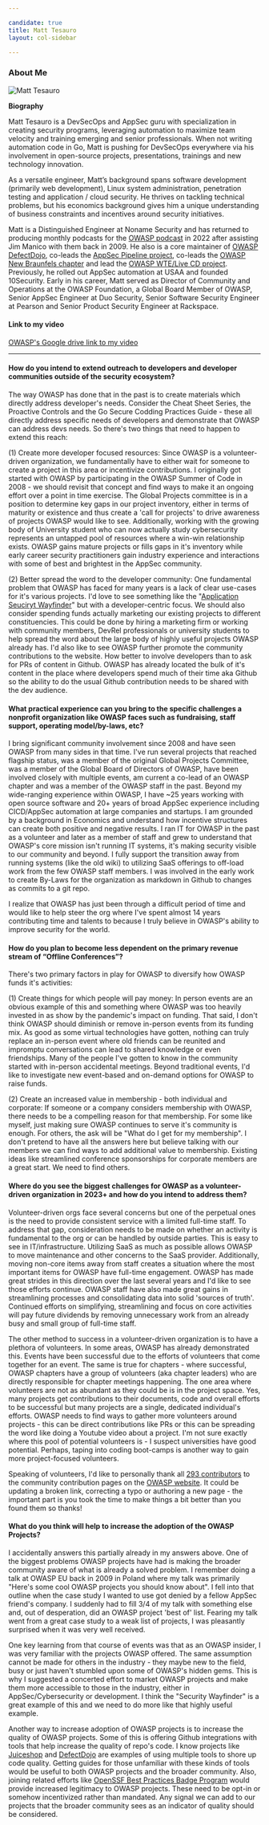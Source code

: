 ```yaml
---

candidate: true
title: Matt Tesauro
layout: col-sidebar

---
```


### About Me
![Matt Tesauro](/assets/images/matt_tesauro_photo.png)

**Biography**

Matt Tesauro is a DevSecOps and AppSec guru with specialization in creating security programs, leveraging automation to maximize team velocity and training emerging and senior professionals. When not writing automation code in Go, Matt is pushing for DevSecOps everywhere via his involvement in open-source projects, presentations, trainings and new technology innovation.

As a versatile engineer, Matt’s background spans software development (primarily web development), Linux system administration, penetration testing and application / cloud security. He thrives on tackling technical problems, but his economics background gives him a unique understanding of business constraints and incentives around security initiatives.

Matt is a Distinguished Engineer at Noname Security and has returned to producing monthly podcasts for the [OWASP podcast](https://soundcloud.com/owasp-podcast) in 2022 after assisting Jim Manico with them back in 2009. He also is a core maintainer of [OWASP DefectDojo](https://www.defectdojo.org/), co-leads the [AppSec Pipeline project](https://owasp.org/www-project-appsec-pipeline/), co-leads the [OWASP New Braunfels chapter](https://owasp.org/www-chapter-new-braunfels/) and lead the [OWASP WTE/Live CD project](https://owasp.org/www-project-web-testing-environment/). Previously, he rolled out AppSec automation at USAA and founded 10Security. Early in his career, Matt served as Director of Community and Operations at the OWASP Foundation, a Global Board Member of OWASP, Senior AppSec Engineer at Duo Security, Senior Software Security Engineer at Pearson and Senior Product Security Engineer at Rackspace.


#### Link to my video

[OWASP's Google drive link to my video](https://drive.google.com/drive/folders/1AFHAlKLXajAkNZN_nO7eYCURoTJl5YO5?usp=sharing)

--- 

#### How do you intend to extend outreach to developers and developer communities outside of the security ecosystem?

The way OWASP has done that in the past is to create materials which directly address developer's needs. Consider the Cheat Sheet Series, the Proactive Controls and the Go Secure Codding Practices Guide - these all directly address specific needs of developers and demonstrate that OWASP can address devs needs. So there's two things that need to happen to extend this reach:

(1) Create more developer focused resources: Since OWASP is a volunteer-driven organization, we fundamentally have to either wait for someone to create a project in this area or incentivize contributions. I originally got started with OWASP by participating in the OWASP Summer of Code in 2008 - we should revisit that concept and find ways to make it an ongoing effort over a point in time exercise. The Global Projects committee is in a position to determine key gaps in our project inventory, either in terms of maturity or existence and thus create a 'call for projects' to drive awareness of projects OWASP would like to see.  Additionally, working with the growing body of University student who can now actually study cybersecurity represents an untapped pool of resources where a win-win relationship exists.  OWASP gains mature projects or fills gaps in it's inventory while early career security practitioners gain industry experience and interactions with some of best and brightest in the AppSec community.

(2) Better spread the word to the developer community: One fundamental problem that OWASP has faced for many years is a lack of clear use-cases for it's various projects.  I'd love to see something like the "[Application Seuciryt Wayfinder](https://owasp.org/projects/)" but with a developer-centric focus. We should also consider spending funds actually marketing our existing projects to different constituencies. This could be done by hiring a marketing firm or working with community members, DevRel professionals or university students to help spread the word about the large body of highly useful projects OWASP already has.  I'd also like to see OWASP further promote the community contributions to the website. How better to involve developers than to ask for PRs of content in Github. OWASP has already located the bulk of it's content in the place where developers spend much of their time aka Github so the ability to do the usual Github contribution needs to be shared with the dev audience.

#### What practical experience can you bring to the specific challenges a nonprofit organization like OWASP faces such as fundraising, staff support, operating model/by-laws, etc?

I bring significant community involvement since 2008 and have seen OWASP from many sides in that time. I've run several projects that reached flagship status, was a member of the original Global Projects Committee, was a member of the Global Board of Directors of OWASP, have been involved closely with multiple events, am current a co-lead of an OWASP chapter and was a member of the OWASP staff in the past.  Beyond my wide-ranging experience within OWASP, I have ~25 years working with open source software and 20+ years of broad AppSec experience including CICD/AppSec automation at large companies and startups. I am grounded by a background in Economics and understand how incentive structures can create both positive and negative results. I ran IT for OWASP in the past as a volunteer and later as a member of staff and grew to understand that OWASP's core mission isn't running IT systems, it's making security visible to our community and beyond. I fully support the transition away from running systems (like the old wiki) to utilizing SaaS offerings to off-load work from the few OWASP staff members. I was involved in the early work to create By-Laws for the organization as markdown in Github to changes as commits to a git repo.

I realize that OWASP has just been through a difficult period of time and would like to help steer the org where I've spent almost 14 years contributing time and talents to because I truly believe in OWASP's ability to improve security for the world.

#### How do you plan to become less dependent on the primary revenue stream of “Offline Conferences”?

There's two primary factors in play for OWASP to diversify how OWASP funds it's activities:

(1) Create things for which people will pay money: In person events are an obvious example of this and something where OWASP was too heavily invested in as show by the pandemic's impact on funding. That said, I don't think OWASP should diminish or remove in-person events from its funding mix. As good as some virtual technologies have gotten, nothing can truly replace an in-person event where old friends can be reunited and impromptu conversations can lead to shared knowledge or even friendships. Many of the people I've gotten to know in the community started with in-person accidental meetings. Beyond traditional events, I'd like to investigate new event-based and on-demand options for OWASP to raise funds.

(2) Create an increased value in membership - both individual and corporate: If someone or a company considers membership with OWASP, there needs to be a compelling reason for that membership. For some like myself, just making sure OWASP continues to serve it's community is enough.  For others, the ask will be "What do I get for my membership". I don't pretend to have all the answers here but believe talking with our members we can find ways to add additional value to membership. Existing ideas like streamlined conference sponsorships for corporate members are a great start.  We need to find others.

#### Where do you see the biggest challenges for OWASP as a volunteer-driven organization in 2023+ and how do you intend to address them?

Volunteer-driven orgs face several concerns but one of the perpetual ones is the need to provide consistent service with a limited full-time staff. To address that gap, consideration needs to be made on whether an activity is fundamental to the org or can be handled by outside parties. This is easy to see in IT/infrastructure. Utilizing SaaS as much as possible allows OWASP to move maintenance and other concerns to the SaaS provider. Additionally, moving non-core items away from staff creates a situation where the most important items for OWASP have full-time engagement. OWASP has made great strides in this direction over the last several years and I'd like to see those efforts continue. OWASP staff have also made great gains in streamlining processes and consolidating data into solid 'sources of truth'. Continued efforts on simplifying, streamlining and focus on core activities will pay future dividends by removing unnecessary work from an already busy and small group of full-time staff.

The other method to success in a volunteer-driven organization is to have a plethora of volunteers. In some areas, OWASP has already demonstrated this. Events have been successful due to the efforts of volunteers that come together for an event. The same is true for chapters - where successful, OWASP chapters have a group of volunteers (aka chapter leaders) who are directly responsible for chapter meetings happening. The one area where volunteers are not as abundant as they could be is in the project space. Yes, many projects get contributions to their documents, code and overall efforts to be successful but many projects are a single, dedicated individual's efforts. OWASP needs to find ways to gather more volunteers around projects - this can be direct contributions like PRs or this can be spreading the word like doing a Youtube video about a project. I'm not sure exactly where this pool of potential volunteers is - I suspect universities have good potential.  Perhaps, taping into coding boot-camps is another way to gain more project-focused volunteers.

Speaking of volunteers, I'd like to personally thank all [293 contributors](https://github.com/OWASP/www-community/graphs/contributors) to the community contribution pages on the [OWASP website](https://owasp.org/www-community/). It could be updating a broken link, correcting a typo or authoring a new page - the important part is you took the time to make things a bit better than you found them so thanks!

#### What do you think will help to increase the adoption of the OWASP Projects?

I accidentally answers this partially already in my answers above. One of the biggest problems OWASP projects have had is making the broader community aware of what is already a solved problem. I remember doing a talk at OWASP EU back in 2009 in Poland where my talk was primarily "Here's some cool OWASP projects you should know about". I fell into that outline when the case study I wanted to use got denied by a fellow AppSec friend's company.  I suddenly had to fill 3/4 of my talk with something else and, out of desperation, did an OWASP project 'best of' list.  Fearing my talk went from a great case study to a weak list of projects, I was pleasantly surprised when it was very well received.

One key learning from that course of events was that as an OWASP insider, I was very familiar with the projects OWASP offered. The same assumption cannot be made for others in the industry - they maybe new to the field, busy or just haven't stumbled upon some of OWASP's hidden gems. This is why I suggested a concerted effort to market OWASP projects and make them more accessible to those in the industry, either in AppSec/Cybersecurity or development. I think the "Security Wayfinder" is a great example of this and we need to do more like that highly useful example.

Another way to increase adoption of OWASP projects is to increase the quality of OWASP projects. Some of this is offering Github integrations with tools that help increase the quality of repo's code.  I know projects like [Juiceshop](https://github.com/juice-shop/juice-shop/actions) and [DefectDojo](https://github.com/DefectDojo/django-DefectDojo/actions) are examples of using multiple tools to shore up code quality. Getting guides for those unfamiliar with these kinds of tools would be useful to both OWASP projects and the broader community. Also, joining related efforts like [OpenSSF Best Practices Badge Program](https://bestpractices.coreinfrastructure.org/en) would provide increased legitimacy to OWASP projects. These need to be opt-in or somehow incentivized rather than mandated. Any signal we can add to our projects that the broader community sees as an indicator of quality should be considered.

